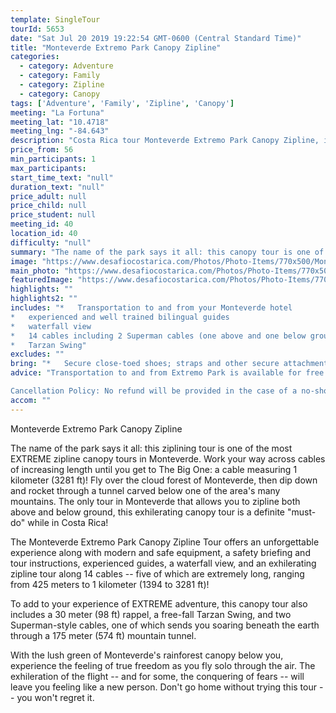 ```yaml
---
template: SingleTour
tourId: 5653
date: "Sat Jul 20 2019 19:22:54 GMT-0600 (Central Standard Time)"
title: "Monteverde Extremo Park Canopy Zipline"
categories: 
  - category: Adventure
  - category: Family
  - category: Zipline
  - category: Canopy
tags: ['Adventure', 'Family', 'Zipline', 'Canopy']
meeting: "La Fortuna"
meeting_lat: "10.4718"
meeting_lng: "-84.643"
description: "Costa Rica tour Monteverde Extremo Park Canopy Zipline, id 5653"
price_from: 56
min_participants: 1
max_participants: 
start_time_text: "null"
duration_text: "null"
price_adult: null
price_child: null
price_student: null
meeting_id: 40
location_id: 40
difficulty: "null"
summary: "The name of the park says it all: this canopy tour is one of the most EXTREME zipline tours in Monteverde. Work your way across the cables to the longest zipline: a cable measuring 1 kilometer (3281 ft) in length! Fly over the cloud forest of Monteverde, then dip down and rocket through a tunnel carved below one of the area's many mountains. The only tour in Monteverde that allows you to zipline both above and below ground, this exhilerating canopy tour is a definite must-do&qu..."
image: "https://www.desafiocostarica.com/Photos/Photo-Items/770x500/Monteverde-Extremo-Park-Canopy-Zipline-1482773871.jpg"
main_photo: "https://www.desafiocostarica.com/Photos/Photo-Items/770x500/Monteverde-Extremo-Park-Canopy-Zipline-1482773871.jpg"
featuredImage: "https://www.desafiocostarica.com/Photos/Photo-Items/770x500/Monteverde-Extremo-Park-Canopy-Zipline-1482773871.jpg"
highlights: ""
highlights2: ""
includes: "*   Transportation to and from your Monteverde hotel
*   experienced and well trained bilingual guides
*   waterfall view
*   14 cables including 2 Superman cables (one above and one below ground)
*   Tarzan Swing"
excludes: ""
bring: "*   Secure close-toed shoes; straps and other secure attachments for glasses cameras GoPros etc.; a smile and a sense of adventure!"
advice: "Transportation to and from Extremo Park is available for free from any Monteverde hotel within the normal pick-up zone.

Cancellation Policy: No refund will be provided in the case of a no-show."
accom: ""
---
```

Monteverde Extremo Park Canopy Zipline

The name of the park says it all: this ziplining tour is one of the most EXTREME zipline canopy tours in Monteverde. Work your way across cables of increasing length until you get to The Big One: a cable measuring 1 kilometer (3281 ft)! Fly over the cloud forest of Monteverde, then dip down and rocket through a tunnel carved below one of the area's many mountains. The only tour in Monteverde that allows you to zipline both above and below ground, this exhilerating canopy tour is a definite "must-do" while in Costa Rica!

The Monteverde Extremo Park Canopy Zipline Tour offers an unforgettable experience along with modern and safe equipment, a safety briefing and tour instructions, experienced guides, a waterfall view, and an exhilerating zipline tour along 14 cables -- five of which are extremely long, ranging from 425 meters to 1 kilometer (1394 to 3281 ft)!

To add to your experience of EXTREME adventure, this canopy tour also includes a 30 meter (98 ft) rappel, a free-fall Tarzan Swing, and two Superman-style cables, one of which sends you soaring beneath the earth through a 175 meter (574 ft) mountain tunnel.

With the lush green of Monteverde's rainforest canopy below you, experience the feeling of true freedom as you fly solo through the air. The exhileration of the flight -- and for some, the conquering of fears -- will leave you feeling like a new person. Don't go home without trying this tour -- you won't regret it.